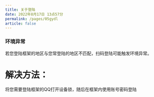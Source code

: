```yaml
---
title: 关于登陆
date: 2022年8月17日 13点57分
permalink: /pages/05gydl
article: false
---
```


### 环境异常
若您登陆框架的地区与您常登陆的地区不匹配，扫码登陆可能触发环境异常。
# 解决方法：
将您需要登陆框架的QQ打开设备锁，随后在框架内使用账号密码登陆


